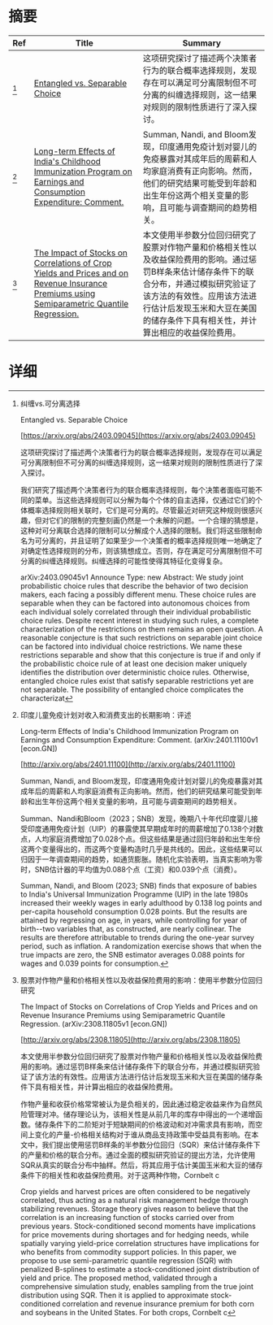 # 摘要

| Ref | Title | Summary |
| --- | --- | --- |
| [^1] | [Entangled vs. Separable Choice](https://arxiv.org/abs/2403.09045) | 这项研究探讨了描述两个决策者行为的联合概率选择规则，发现存在可以满足可分离限制但不可分离的纠缠选择规则，这一结果对规则的限制性质进行了深入探讨。 |
| [^2] | [Long-term Effects of India's Childhood Immunization Program on Earnings and Consumption Expenditure: Comment.](http://arxiv.org/abs/2401.11100) | Summan, Nandi, and Bloom发现，印度通用免疫计划对婴儿的免疫暴露对其成年后的周薪和人均家庭消费有正向影响。然而，他们的研究结果可能受到年龄和出生年份这两个相关变量的影响，且可能与调查期间的趋势相关。 |
| [^3] | [The Impact of Stocks on Correlations of Crop Yields and Prices and on Revenue Insurance Premiums using Semiparametric Quantile Regression.](http://arxiv.org/abs/2308.11805) | 本文使用半参数分位回归研究了股票对作物产量和价格相关性以及收益保险费用的影响。通过惩罚B样条来估计储存条件下的联合分布，并通过模拟研究验证了该方法的有效性。应用该方法进行估计后发现玉米和大豆在美国的储存条件下具有相关性，并计算出相应的收益保险费用。 |

# 详细

[^1]: 纠缠vs.可分离选择

    Entangled vs. Separable Choice

    [https://arxiv.org/abs/2403.09045](https://arxiv.org/abs/2403.09045)

    这项研究探讨了描述两个决策者行为的联合概率选择规则，发现存在可以满足可分离限制但不可分离的纠缠选择规则，这一结果对规则的限制性质进行了深入探讨。

    

    我们研究了描述两个决策者行为的联合概率选择规则，每个决策者面临可能不同的菜单。当这些选择规则可以分解为每个个体的自主选择，仅通过它们的个体概率选择规则相关联时，它们是可分离的。尽管最近对研究这种规则很感兴趣，但对它们的限制的完整刻画仍然是一个未解的问题。一个合理的猜想是，这种对可分离联合选择的限制可以分解成个人选择的限制。我们将这些限制命名为可分离的，并且证明了如果至少一个决策者的概率选择规则唯一地确定了对确定性选择规则的分布，则该猜想成立。否则，存在满足可分离限制但不可分离的纠缠选择规则。纠缠选择的可能性使得其特征化变得复杂。

    arXiv:2403.09045v1 Announce Type: new  Abstract: We study joint probabilistic choice rules that describe the behavior of two decision makers, each facing a possibly different menu. These choice rules are separable when they can be factored into autonomous choices from each individual solely correlated through their individual probabilistic choice rules. Despite recent interest in studying such rules, a complete characterization of the restrictions on them remains an open question. A reasonable conjecture is that such restrictions on separable joint choice can be factored into individual choice restrictions. We name these restrictions separable and show that this conjecture is true if and only if the probabilistic choice rule of at least one decision maker uniquely identifies the distribution over deterministic choice rules. Otherwise, entangled choice rules exist that satisfy separable restrictions yet are not separable. The possibility of entangled choice complicates the characterizat
    
[^2]: 印度儿童免疫计划对收入和消费支出的长期影响：评述

    Long-term Effects of India's Childhood Immunization Program on Earnings and Consumption Expenditure: Comment. (arXiv:2401.11100v1 [econ.GN])

    [http://arxiv.org/abs/2401.11100](http://arxiv.org/abs/2401.11100)

    Summan, Nandi, and Bloom发现，印度通用免疫计划对婴儿的免疫暴露对其成年后的周薪和人均家庭消费有正向影响。然而，他们的研究结果可能受到年龄和出生年份这两个相关变量的影响，且可能与调查期间的趋势相关。

    

    Summan、Nandi和Bloom（2023；SNB）发现，晚期八十年代印度婴儿接受印度通用免疫计划（UIP）的暴露使其早期成年时的周薪增加了0.138个对数点，人均家庭消费增加了0.028个点。但这些结果是通过回归年龄和出生年份这两个变量得出的，而这两个变量构造时几乎是共线的。因此，这些结果可以归因于一年调查期间的趋势，如通货膨胀。随机化实验表明，当真实影响为零时，SNB估计器的平均值为0.088个点（工资）和0.039个点（消费）。

    Summan, Nandi, and Bloom (2023; SNB) finds that exposure of babies to India's Universal Immunization Programme (UIP) in the late 1980s increased their weekly wages in early adulthood by 0.138 log points and per-capita household consumption 0.028 points. But the results are attained by regressing on age, in years, while controlling for year of birth--two variables that, as constructed, are nearly collinear. The results are therefore attributable to trends during the one-year survey period, such as inflation. A randomization exercise shows that when the true impacts are zero, the SNB estimator averages 0.088 points for wages and 0.039 points for consumption.
    
[^3]: 股票对作物产量和价格相关性以及收益保险费用的影响：使用半参数分位回归研究

    The Impact of Stocks on Correlations of Crop Yields and Prices and on Revenue Insurance Premiums using Semiparametric Quantile Regression. (arXiv:2308.11805v1 [econ.GN])

    [http://arxiv.org/abs/2308.11805](http://arxiv.org/abs/2308.11805)

    本文使用半参数分位回归研究了股票对作物产量和价格相关性以及收益保险费用的影响。通过惩罚B样条来估计储存条件下的联合分布，并通过模拟研究验证了该方法的有效性。应用该方法进行估计后发现玉米和大豆在美国的储存条件下具有相关性，并计算出相应的收益保险费用。

    

    作物产量和收获价格常常被认为是负相关的，因此通过稳定收益来作为自然风险管理对冲。储存理论认为，该相关性是从前几年的库存中得出的一个递增函数。储存条件下的二阶矩对于短缺期间的价格波动和对冲需求具有影响，而空间上变化的产量-价格相关结构对于谁从商品支持政策中受益具有影响。在本文中，我们提出使用惩罚B样条的半参数分位回归（SQR）来估计储存条件下的产量和价格的联合分布。通过全面的模拟研究验证的提出方法，允许使用SQR从真实的联合分布中抽样。然后，将其应用于估计美国玉米和大豆的储存条件下的相关性和收益保险费用。对于这两种作物，Cornbelt c

    Crop yields and harvest prices are often considered to be negatively correlated, thus acting as a natural risk management hedge through stabilizing revenues. Storage theory gives reason to believe that the correlation is an increasing function of stocks carried over from previous years. Stock-conditioned second moments have implications for price movements during shortages and for hedging needs, while spatially varying yield-price correlation structures have implications for who benefits from commodity support policies. In this paper, we propose to use semi-parametric quantile regression (SQR) with penalized B-splines to estimate a stock-conditioned joint distribution of yield and price. The proposed method, validated through a comprehensive simulation study, enables sampling from the true joint distribution using SQR. Then it is applied to approximate stock-conditioned correlation and revenue insurance premium for both corn and soybeans in the United States. For both crops, Cornbelt c
    

